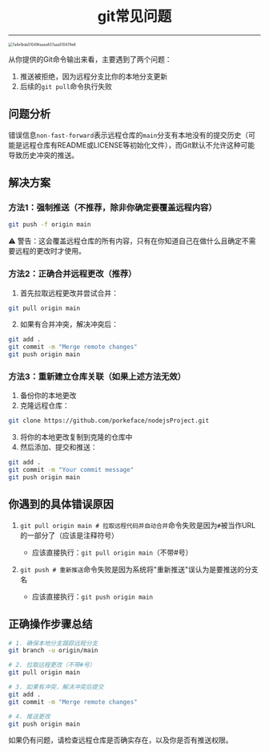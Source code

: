 <h1 align="center">git常见问题</h1>

---

<img src="E:\xwechat_files\wxid_64wdmm6g502922_a721\temp\RWTemp\2025-08\7a4e1bda51049faaea837aaa510478e6.png" alt="7a4e1bda51049faaea837aaa510478e6" style="zoom: 50%;" />



从你提供的Git命令输出来看，主要遇到了两个问题：

1. 推送被拒绝，因为远程分支比你的本地分支更新
2. 后续的`git pull`命令执行失败

## 问题分析

错误信息`non-fast-forward`表示远程仓库的`main`分支有本地没有的提交历史（可能是远程仓库有README或LICENSE等初始化文件），而Git默认不允许这种可能导致历史冲突的推送。

## 解决方案

### 方法1：强制推送（不推荐，除非你确定要覆盖远程内容）

```bash
git push -f origin main
```

⚠️ 警告：这会覆盖远程仓库的所有内容，只有在你知道自己在做什么且确定不需要远程的更改时才使用。

### 方法2：正确合并远程更改（推荐）

1. 首先拉取远程更改并尝试合并：
```bash
git pull origin main
```

2. 如果有合并冲突，解决冲突后：
```bash
git add .
git commit -m "Merge remote changes"
git push origin main
```

### 方法3：重新建立仓库关联（如果上述方法无效）

1. 备份你的本地更改
2. 克隆远程仓库：
```bash
git clone https://github.com/porkeface/nodejsProject.git
```
3. 将你的本地更改复制到克隆的仓库中
4. 然后添加、提交和推送：
```bash
git add .
git commit -m "Your commit message"
git push origin main
```

## 你遇到的具体错误原因

1. `git pull origin main # 拉取远程代码并自动合并`命令失败是因为`#`被当作URL的一部分了（应该是注释符号）
   - 应该直接执行：`git pull origin main`（不带#号）

2. `git push # 重新推送`命令失败是因为系统将"重新推送"误认为是要推送的分支名
   - 应该直接执行：`git push origin main`

## 正确操作步骤总结

```bash
# 1. 确保本地分支跟踪远程分支
git branch -u origin/main

# 2. 拉取远程更改（不带#号）
git pull origin main

# 3. 如果有冲突，解决冲突后提交
git add .
git commit -m "Merge remote changes"

# 4. 推送更改
git push origin main
```

如果仍有问题，请检查远程仓库是否确实存在，以及你是否有推送权限。